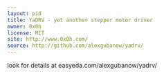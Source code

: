 ```yaml
---
layout: pid
title: YaDRV - yet another stepper motor driver
owner: 0x0h
license: MIT
site: http://www.0x0h.com/
source: http://github.com/alexgubanow/yadrv/
---
```

look for details at easyeda.com/alexgubanow/yadrv/